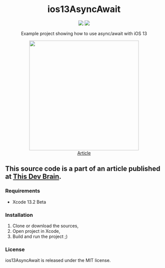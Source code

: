 <h1 align="center">ios13AsyncAwait</h1>

<p align="center">
  <img src="https://img.shields.io/badge/Made%20with-Swift+SwiftUI-64b587.svg" />
  <img src="https://img.shields.io/badge/license-MIT-blue.svg" />
</p>

<p align="center">Example project showing how to use async/await with iOS 13</p>

<p align="center">
  <a href="https://thisdevbrain.com/how-to-use-async-await-with-ios-13/" target="_blank">
    <img src="https://user-images.githubusercontent.com/6362174/140032097-7559ce2d-ccdd-4f87-ab2c-957fea346f45.png" width="350px">
    <br>
    Article
  </a>
</p>

## This source code is a part of an article published at [This Dev Brain](https://thisdevbrain.com/how-to-use-async-await-with-ios-13/).

### Requirements

- Xcode 13.2 Beta

### Installation

1. Clone or download the sources,
2. Open project in Xcode,
3. Build and run the project ;)


### License

ios13AsyncAwait is released under the MIT license.
